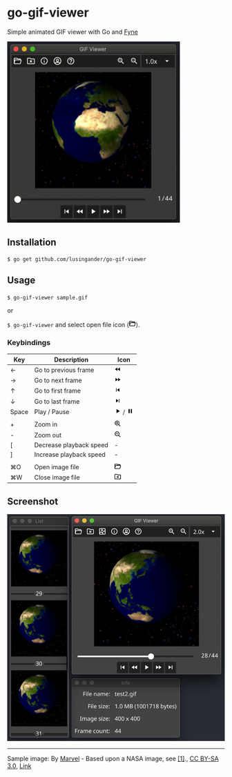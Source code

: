 go-gif-viewer
====

Simple animated GIF viewer with Go and [Fyne](https://fyne.io/)

<img src="./resource/document/screenshot.gif" width=400>

## Installation

`$ go get github.com/lusingander/go-gif-viewer`

## Usage

`$ go-gif-viewer sample.gif`

or

`$ go-gif-viewer` and select open file icon (<img src="./resource/icons/svg/open.svg" width=16>).

### Keybindings

|Key|Description|Icon|
|-|-|-|
|←|Go to previous frame|<img src="./resource/document/media-fast-rewind.svg" width=16>|
|→|Go to next frame|<img src="./resource/document/media-fast-forward.svg" width=16>|
|↑|Go to first frame|<img src="./resource/document/media-skip-previous.svg" width=16>|
|↓|Go to last frame|<img src="./resource/document/media-skip-next.svg" width=16>|
|Space|Play / Pause|<img src="./resource/document/media-play.svg" width=16> / <img src="./resource/document/media-pause.svg" width=16>|
||||
|+|Zoom in|<img src="./resource/document/zoom-in.svg" width=16>|
|-|Zoom out|<img src="./resource/document/zoom-out.svg" width=16>|
|[|Decrease playback speed|-|
|]|Increase playback speed|-|
||||
|⌘O|Open image file|<img src="./resource/icons/svg/open.svg" width=16>|
|⌘W|Close image file|<img src="./resource/icons/svg/close.svg" width=16>|

## Screenshot

<img src="./resource/document/screenshot.png" width=600>

----

Sample image: By <a href="//commons.wikimedia.org/wiki/User:Marvel" title="User:Marvel">Marvel</a> - Based upon a NASA image, see <a rel="nofollow" class="external autonumber" href="http://visibleearth.nasa.gov/view_rec.php?id=2433">[1]</a>., <a href="http://creativecommons.org/licenses/by-sa/3.0/" title="Creative Commons Attribution-Share Alike 3.0">CC BY-SA 3.0</a>, <a href="https://commons.wikimedia.org/w/index.php?curid=20654992">Link</a>
